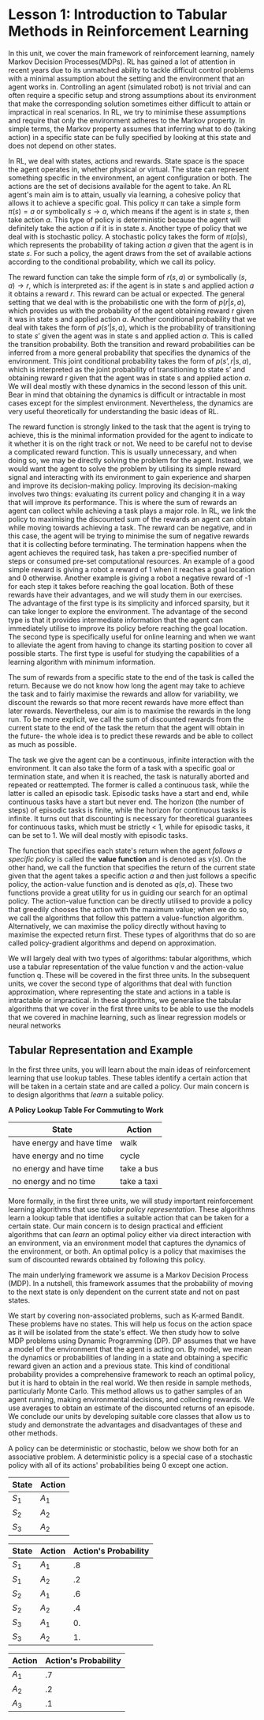 # Lesson 1: Introduction to Tabular Methods in Reinforcement Learning

In this unit, we cover the main framework of reinforcement learning, namely Markov Decision Processes(MDPs). RL has gained a lot of attention in recent years due to its unmatched ability to tackle difficult control problems with a minimal assumption about the setting and the environment that an agent works in. Controlling an agent (simulated robot) is not trivial and can often require a specific setup and strong assumptions about its environment that make the corresponding solution sometimes either difficult to attain or impractical in real scenarios. In RL, we try to minimise these assumptions and require that only the environment adheres to the Markov property. In simple terms, the Markov property assumes that inferring what to do (taking action) in a specific state can be fully specified by looking at this state and does not depend on other states.

In RL, we deal with states, actions and rewards. State space is the space the agent operates in, whether physical or virtual. The state can represent something specific in the environment, an agent configuration or both. The actions are the set of decisions available for the agent to take. An RL agent's main aim is to attain, usually via learning, a cohesive policy that allows it to achieve a specific goal. This policy $π$ can take a simple form $π(s)=a$ or symbolically $s → a$, which means if the agent is in state $s$, then take action $a$. This type of policy is deterministic because the agent will definitely take the action $a$ if it is in state $s$. Another type of policy that we deal with is stochastic policy. A stochastic policy takes the form of $π(a|s)$, which represents the probability of taking action $a$ given that the agent is in state $s$. For such a policy, the agent draws from the set of available actions according to the conditional probability, which we call its policy.

The reward function can take the simple form of $r(s,a)$ or symbolically $(s,a) →r$, which is interpreted as: if the agent is in state s and applied action $a$ it obtains a reward $r$. This reward can be actual or expected. The general setting that we deal with is the probabilistic one with the form of $p(r|s,a)$, which provides us with the probability of the agent obtaining reward r given it was in state s and applied action $a$. Another conditional probability that we deal with takes the form of $p(s’|s,a)$, which is the probability of transitioning to state $s’$ given the agent was in state s and applied action $a$. This is called the transition probability. Both the transition and reward probabilities can be inferred from a more general probability that specifies the dynamics of the environment. This joint conditional probability takes the form of $p(s’,r|s,a)$, which is interpreted as the joint probability of transitioning to state s’ and obtaining reward r given that the agent was in state s and applied action $a$. We will deal mostly with these dynamics in the second lesson of this unit. Bear in mind that obtaining the dynamics is difficult or intractable in most cases except for the simplest environment. Nevertheless, the dynamics are very useful theoretically for understanding the basic ideas of RL.

The reward function is strongly linked to the task that the agent is trying to achieve, this is the minimal information provided for the agent to indicate to it whether it is on the right track or not. We need to be careful not to devise a complicated reward function. This is usually unnecessary, and when doing so, we may be directly solving the problem for the agent. Instead, we would want the agent to solve the problem by utilising its simple reward signal and interacting with its environment to gain experience and sharpen and improve its decision-making policy. Improving its decision-making involves two things: evaluating its current policy and changing it in a way that will improve its performance. This is where the sum of rewards an agent can collect while achieving a task plays a major role. In RL, we link the policy to maximising the discounted sum of the rewards an agent can obtain while moving towards achieving a task. The reward can be negative, and in this case, the agent will be trying to minimise the sum of negative rewards that it is collecting before terminating. The termination happens when the agent achieves the required task, has taken a pre-specified number of steps or consumed pre-set computational resources. An example of a good simple reward is giving a robot a reward of 1 when it reaches a goal location and 0 otherwise. Another example is giving a robot a negative reward of -1 for each step it takes before reaching the goal location. Both of these rewards have their advantages, and we will study them in our exercises. The advantage of the first type is its simplicity and inforced sparsity, but it can take longer to explore the environment. The advantage of the second type is that it provides intermediate information that the agent can immediately utilise to improve its policy before reaching the goal location. The second type is specifically useful for online learning and when we want to alleviate the agent from having to change its starting position to cover all possible starts. The first type is useful for studying the capabilities of a learning algorithm with minimum information.

The sum of rewards from a specific state to the end of the task is called the return. Because we do not know how long the agent may take to achieve the task and to fairly maximise the rewards and allow for variability, we discount the rewards so that more recent rewards have more effect than later rewards. Nevertheless, our aim is to maximise the rewards in the long run. To be more explicit, we call the sum of discounted rewards from the current state to the end of the task the return that the agent will obtain in the future- the whole idea is to predict these rewards and be able to collect as much as possible.

The task we give the agent can be a continuous, infinite interaction with the environment. It can also take the form of a task with a specific goal or termination state, and when it is reached, the task is naturally aborted and repeated or reattempted. The former is called a continuous task, while the latter is called an episodic task. Episodic tasks have a start and end, while continuous tasks have a start but never end. The horizon (the number of steps) of episodic tasks is finite, while the horizon for continuous tasks is infinite. It turns out that discounting is necessary for theoretical guarantees for continuous tasks, which must be strictly < 1, while for episodic tasks, it can be set to 1. We will deal mostly with episodic tasks.

The function that specifies each state's return when the agent *follows a specific policy* is called the **value function** and is denoted as $v(s)$. On the other hand, we call the function that specifies the return of the current state given that the agent takes a specific action $a$ and then just follows a specific policy, the action-value function and is denoted as $q(s,a)$. These two functions provide a great utility for us in guiding our search for an optimal policy. The action-value function can be directly utilised to provide a policy that greedily chooses the action with the maximum value; when we do so, we call the algorithms that follow this pattern a value-function algorithm. Alternatively, we can maximise the policy directly without having to maximise the expected return first. These types of algorithms that do so are called policy-gradient algorithms and depend on approximation.

We will largely deal with two types of algorithms: tabular algorithms, which use a tabular representation of the value function v and the action-value function q. These will be covered in the first three units. In the subsequent units, we cover the second type of algorithms that deal with function approximation, where representing the state and actions in a table is intractable or impractical. In these algorithms, we generalise the tabular algorithms that we cover in the first three units to be able to use the models that we covered in machine learning, such as linear regression models or neural networks


## Tabular Representation and Example
In the first three units, you will learn about the main ideas of reinforcement learning that use lookup tables. These tables identify a certain action that will be taken in a certain state and are called a policy. Our main concern is to design algorithms that *learn* a suitable policy.

**A Policy Lookup Table For Commuting to Work**

| State      | Action
|---         |---
| have energy and have time | walk
| have energy and no   time | cycle
| no  energy  and have time | take a bus
| no  energy  and no   time | take a taxi

More formally, in the first three units, we will study important reinforcement learning algorithms that use *tabular policy representation*. These algorithms learn a lookup table that identifies a suitable action that can be taken for a certain state. Our main concern is to design practical and efficient algorithms that can *learn* an optimal policy either via direct interaction with an environment, via an environment model that captures the dynamics of the environment, or both. An optimal policy is a policy that maximises the sum of discounted rewards obtained by following this policy.

The main underlying framework we assume is a Markov Decision Process (MDP). In a nutshell, this framework assumes that the probability of moving to the next state is only dependent on the current state and not on past states.

We start by covering non-associated problems, such as K-armed Bandit. These problems have no states. This will help us focus on the action space as it will be isolated from the state's effect. We then study how to solve MDP problems using Dynamic Programming (DP). DP assumes that we have a model of the environment that the agent is acting on. By model, we mean the dynamics or probabilities of landing in a state and obtaining a specific reward given an action and a previous state. This kind of conditional probability provides a comprehensive framework to reach an optimal policy, but it is hard to obtain in the real world. We then reside in sample methods, particularly Monte Carlo. This method allows us to gather samples of an agent running, making environmental decisions, and collecting rewards. We use averages to obtain an estimate of the discounted returns of an episode. We conclude our units by developing suitable core classes that allow us to study and demonstrate the advantages and disadvantages of these and other methods.

A policy can be deterministic or stochastic, below we show both for an associative problem. A deterministic policy is a special case of a stochastic policy with all of its actions' probabilities being 0 except one action.

<!-- <table><tr><th>Deterministic Associative Policy</th><th> Stochastic Associative Policy</th><th> Non-Associative Policy</th></tr>
<tr><td> -->

| State | Action
|---    | ---
| $S_1$ | $A_1$ 
| $S_2$ | $A_2$ 
| $S_3$ | $A_2$ 

<!-- </td><td> -->

| State  | Action | Action's Probability
|---     |---     |---
| $S_1$  | $A_1$  | .8
| $S_1$  | $A_2$  | .2
| $S_2$  | $A_1$  | .6 
| $S_2$  | $A_2$  | .4 
| $S_3$  | $A_1$  | 0. 
| $S_3$  | $A_2$  | 1.

<!-- </td><td> -->

| Action | Action's Probability
|---     |---
| $A_1$  | .7
| $A_2$  | .2
| $A_3$  | .1 
<!-- </td></tr></table> -->
